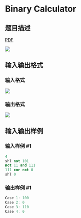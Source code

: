 # Binary Calculator

## 题目描述

[problemUrl]: https://uva.onlinejudge.org/index.php?option=com_onlinejudge&Itemid=8&category=229&page=show_problem&problem=3105

[PDF](https://uva.onlinejudge.org/external/119/p11954.pdf)

![](https://cdn.luogu.com.cn/upload/vjudge_pic/UVA11954/a0c7fbb091fac882ee1126338d8cda4a4b11f065.png)

## 输入输出格式

### 输入格式

![](https://cdn.luogu.com.cn/upload/vjudge_pic/UVA11954/f399dfd67da2fb23c9cfeba7467f6426b73a38b4.png)

### 输出格式

![](https://cdn.luogu.com.cn/upload/vjudge_pic/UVA11954/3d248f994e28ade703b5afc0c5d29ceac823c7fa.png)

## 输入输出样例

### 输入样例 #1

```cpp
4
shl not 101
not 11 and 111
111 xor not 0
shl 0
```


### 输出样例 #1

```cpp
Case 1: 100
Case 2: 0
Case 3: 110
Case 4: 0
```


